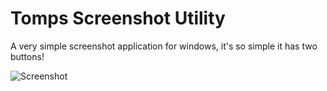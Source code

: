 # Tomps Screenshot Utility
A very simple screenshot application for windows, it's so simple it has two buttons!

![Screenshot](https://i.imgur.com/4zeVJvg.png)
